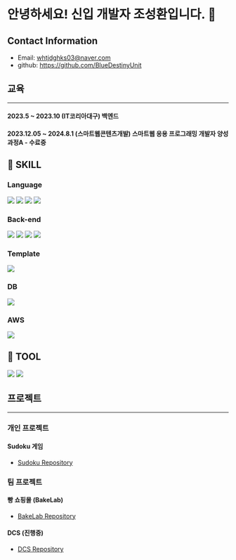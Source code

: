 # 안녕하세요! 신입 개발자 조성환입니다. 👋

## Contact Information
- Email: whtjdghks03@naver.com
- github: https://github.com/BlueDestinyUnit

## 교육
***
#### 2023.5 ~ 2023.10 (IT코리아대구) 백엔드
#### 2023.12.05 ~ 2024.8.1 (스마트웹콘텐츠개발) 스마트웹 응용 프로그래밍 개발자 양성 과정A - 수료중



## 🔨 SKILL
### Language
<img src="https://img.shields.io/badge/HTML5-E34F26?style=for-the-badge&logo=HTML5&logoColor=white"> <img src="https://img.shields.io/badge/CSS3-1572B6?style=for-the-badge&logo=CSS3&logoColor=white"> <img src="https://img.shields.io/badge/JavaScript-F7DF1E?style=for-the-badge&logo=JavaScript&logoColor=white"> <img src="https://img.shields.io/badge/java-007396?style=for-the-badge&logo=OpenJDK&logoColor=white">

### Back-end
<img src="https://img.shields.io/badge/Spring-6DB33F?style=for-the-badge&logo=Spring&logoColor=white"> <img src="https://img.shields.io/badge/springboot-6DB33F?style=for-the-badge&logo=springboot&logoColor=white"> <img src="https://img.shields.io/badge/Hibernate-59666C?style=for-the-badge&logo=Hibernate&logoColor=white"> <img src="https://img.shields.io/badge/MyBatis-000000?style=for-the-badge&logo=MyBatis&logoColor=white"> 

### Template
<img src="https://img.shields.io/badge/Thymeleaf-005F0F?style=for-the-badge&logo=Thymeleaf&logoColor=white">


### DB
<img src="https://img.shields.io/badge/MySQL-4479A1?style=for-the-badge&logo=MySQL&logoColor=white">

### AWS
<img src="https://img.shields.io/badge/Amazon%20EC2-FF9900?style=for-the-badge&logo=Amazon%20EC2&logoColor=white">



## 🔨 TOOL
<img src="https://img.shields.io/badge/eclipse%20ide-2C2255?style=for-the-badge&logo=eclipseide&logoColor=white"> <img src="https://img.shields.io/badge/intellij%20idea-000000?style=for-the-badge&logo=intellijidea&logoColor=white">


## 프로젝트
***
### 개인 프로젝트
#### Sudoku 게임
- [Sudoku Repository](https://github.com/BlueDestinyUnit/sudoku)

### 팀 프로젝트
#### 빵 쇼핑몰 (BakeLab)
- [BakeLab Repository](https://github.com/BlueDestinyUnit/BakeLab)

#### DCS (진행중)
- [DCS Repository](https://github.com/BlueDestinyUnit/DCS)  



<!--
**BlueDestinyUnit/BlueDestinyUnit** is a ✨ _special_ ✨ repository because its `README.md` (this file) appears on your GitHub profile.

Here are some ideas to get you started:

- 🔭 I’m currently working on ...
- 🌱 I’m currently learning ...
- 👯 I’m looking to collaborate on ...
- 🤔 I’m looking for help with ...
- 💬 Ask me about ...
- 📫 How to reach me: ...
- 😄 Pronouns: ...
- ⚡ Fun fact: ...
-->
